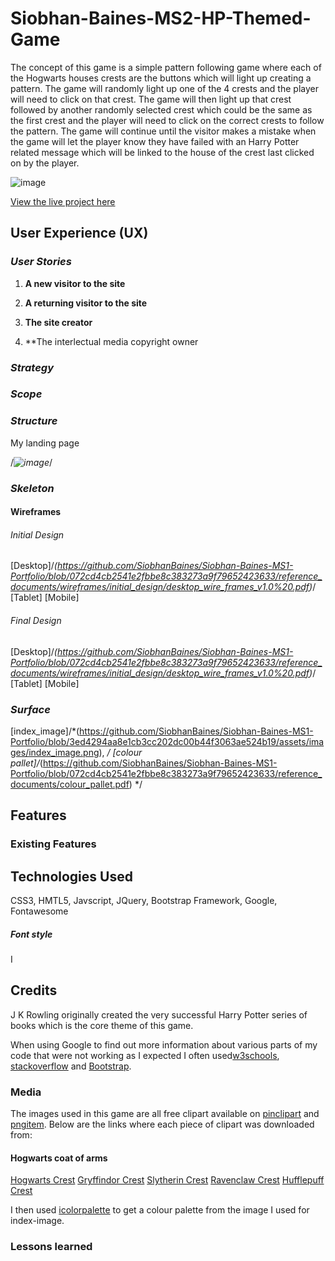 # Siobhan-Baines-MS2-HP-Themed-Game

The concept of this game is a simple pattern following game where each of the Hogwarts houses crests are the buttons which will light up creating a pattern. 
The game will randomly light up one of the 4 crests and the player will need to click on that crest. The game will then light up that crest followed by another randomly selected crest which could be the same as the first crest and the player will need to click on the correct crests to follow the pattern. The game will continue until the visitor makes a mistake when the game will let the player know they have failed with an Harry Potter related message which will be linked to the house of the crest last clicked on by the player.
 

 ![image](https://github.com/SiobhanBaines/Siobhan-Baines-MS1-Portfolio/blob/a9b3ae92a03364be3599e6b646f995625c87e66b/reference_documents/images_readme/amiresponsive_image.png)

[View the live project here](https://siobhanbaines.github.io/Siobhan-Baines-MS2-HP-Game/)


## User Experience (UX)


### *User Stories*

1. **A new visitor to the site**

2. **A returning visitor to the site**
   
3. **The site creator**

4. **The interlectual media copyright owner



### *Strategy*

### *Scope*


### *Structure*
My landing page 

/*![image](https://github.com/SiobhanBaines/Siobhan-Baines-MS1-Portfolio/blob/b94b63aaa5b1f6cf8f91de50214f0592d0918660/reference_documents/images_readme/test-results-images/home_desktop.png)*/


### *Skeleton*
#### Wireframes
###### Initial Design
[Desktop]/*(https://github.com/SiobhanBaines/Siobhan-Baines-MS1-Portfolio/blob/072cd4cb2541e2fbbe8c383273a9f79652423633/reference_documents/wireframes/initial_design/desktop_wire_frames_v1.0%20.pdf)*/
[Tablet]
[Mobile]

###### Final Design
[Desktop]/*(https://github.com/SiobhanBaines/Siobhan-Baines-MS1-Portfolio/blob/072cd4cb2541e2fbbe8c383273a9f79652423633/reference_documents/wireframes/initial_design/desktop_wire_frames_v1.0%20.pdf)*/
[Tablet]
[Mobile]

### *Surface*
[index_image]/*(https://github.com/SiobhanBaines/Siobhan-Baines-MS1-Portfolio/blob/3ed4294aa8e1cb3cc202dc00b44f3063ae524b19/assets/images/index_image.png), */
[colour pallet]/*(https://github.com/SiobhanBaines/Siobhan-Baines-MS1-Portfolio/blob/072cd4cb2541e2fbbe8c383273a9f79652423633/reference_documents/colour_pallet.pdf) */


## Features

### Existing Features



## Technologies Used
CSS3, HMTL5, Javscript, JQuery, Bootstrap Framework, Google, Fontawesome



##### Font style
I

## Credits
J K Rowling originally created the very successful Harry Potter series of books which is the core theme of this game.


When using Google to find out more information about various parts of my code that were not working as I expected I often used[w3schools](https://www.w3schools.com/default.asp), [stackoverflow](https://stackoverflow.com/questions/tagged/html) and [Bootstrap](https://getbootstrap.com/docs/4.0/components/modal/).


### Media

The images used in this game are all free clipart available on [pinclipart](www.pinclipart.com) and [pngitem](www.pngitem.com). 
Below are the links where each piece of clipart was downloaded from:
#### Hogwarts coat of arms
[Hogwarts Crest](https://www.pngitem.com/middle/iJiiRhb_hogwarts-crest-transparent-background-hd-png-download/)
[Gryffindor Crest](https://www.pngitem.com/middle/mRxxbi_transparent-gryffindor-png-harry-potter-house-crests-png/)
[Slytherin Crest](https://www.pngitem.com/middle/iibxmTw_harry-potter-mug-slytherin-crest-png-download-slytherin/)
[Ravenclaw Crest](https://www.pngitem.com/middle/TRwmxT_crest-png-for-free-download-on-ravenclaw-hogwarts/)
[Hufflepuff Crest](https://www.pinclipart.com/pindetail/iTiJwxo_crest-banner-png-harry-potter-hufflepuff-crest-clipart/)




I then used [icolorpalette](https://icolorpalette.com/) to get a colour palette from the image I used for index-image.

### Lessons learned



